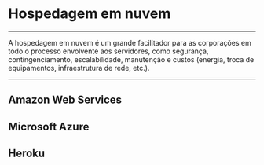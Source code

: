 # Hospedagem em nuvem
***
A hospedagem em nuvem é um grande facilitador para as corporações em todo o processo envolvente aos servidores, como segurança, contingenciamento, escalabilidade, manutenção e custos (energia, troca de equipamentos, infraestrutura de rede, etc.).
***
## Amazon Web Services
## Microsoft Azure
## Heroku
